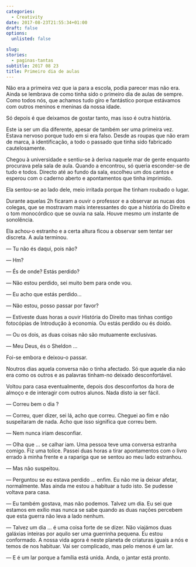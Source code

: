 ```yaml
---
categories: 
  - Creativity
date: 2017-08-23T21:55:34+01:00
draft: false
options:
  unlisted: false

slug:
stories: 
  - paginas-tantas
subtitle: 2017 08 23 
title: Primeiro dia de aulas
---
```


Não era a primeira vez que ia para a escola, podia parecer mas não era. Ainda se lembrava de como tinha sido o primeiro dia de aulas de sempre. Como todos nós, que achamos tudo giro e fantástico porque estávamos com outros meninos e meninas da nossa idade.

Só depois é que deixamos de gostar tanto, mas isso é outra história.

Este ia ser um dia diferente, apesar de também ser uma primeira vez. Estava nervoso porque tudo em si era falso. Desde as roupas que não eram de marca, à identificação, a todo o passado que tinha sido fabricado cautelosamente.

Chegou à universidade e sentiu-se à deriva naquele mar de gente enquanto procurava pela sala de aula. Quando a encontrou, só queria esconder-se de tudo e todos. Directo até ao fundo da sala, escolheu um dos cantos e esperou com o caderno aberto e apontamentos que tinha imprimido.

Ela sentou-se ao lado dele, meio irritada porque lhe tinham roubado o lugar.

Durante aquelas 2h ficaram a ouvir o professor e a observar as nucas dos colegas, que se mostravam mais interessantes do que a história do Direito e o tom monocórdico que se ouvia na sala. Houve mesmo um instante de sonolência.

Ela achou-o estranho e a certa altura ficou a observar sem tentar ser discreta. A aula terminou.

— Tu não és daqui, pois não?

— Hm?

— És de onde? Estás perdido? 

— Não estou perdido, sei muito bem para onde vou. 

— Eu acho que estás perdido…

— Não estou, posso passar por favor? 

— Estiveste duas horas a ouvir História do Direito mas tinhas contigo fotocópias de Introdução à economia. Ou estás perdido ou és doido.

— Ou os dois, as duas coisas não são mutuamente exclusivas.

— Meu Deus, és o Sheldon …

Foi-se embora e deixou-o passar. 

Noutros dias aquela conversa não o tinha afectado. Só que aquele dia não era como os outros e as palavras tinham-no deixado desconfortável. 

Voltou para casa eventualmente, depois dos desconfortos da hora de almoço e de interagir com outros alunos. Nada disto ia ser fácil.

— Correu bem o dia ?

— Correu, quer dizer, sei lá, acho que correu. Cheguei ao fim e não suspeitaram de nada. Acho que isso significa que correu bem.

— Nem nunca iriam desconfiar.

— Olha que ... se calhar iam. Uma pessoa teve uma conversa estranha comigo. Fiz uma tolice. Passei duas horas a tirar apontamentos com o livro errado à minha frente e a rapariga que se sentou ao meu lado estranhou.

— Mas não suspeitou. 

— Perguntou se eu estava perdido ... enfim. Eu não me ia deixar afetar, normalmente. Mas ainda me estou a habituar a tudo isto. Se pudesse voltava para casa.

— Eu também gostava, mas não podemos. Talvez um dia. Eu sei que estamos em exílio mas nunca se sabe quando as duas nações percebem que esta guerra não leva a lado nenhum.

— Talvez um dia ... é uma coisa forte de se dizer. Não viajámos duas galáxias inteiras por aquilo ser uma guerrinha pequena. Eu estou conformado. A nossa vida agora é neste planeta de criaturas iguais a nós e temos de nos habituar. Vai ser complicado, mas pelo menos é um lar.

— E é um lar porque a família está unida. Anda, o jantar está pronto.
